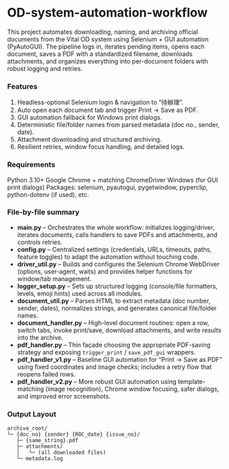 # OD-system-automation-workflow
This project automates downloading, naming, and archiving official documents from the Vital OD system using Selenium + GUI automation (PyAutoGUI). The pipeline logs in, iterates pending items, opens each document, saves a PDF with a standardized filename, downloads attachments, and organizes everything into per-document folders with robust logging and retries.

### Features
1. Headless-optional Selenium login & navigation to “待辦理”.
2. Auto open each document tab and trigger Print → Save as PDF.
3. GUI automation fallback for Windows print dialogs.
4. Deterministic file/folder names from parsed metadata (doc no., sender, date).
5. Attachment downloading and structured archiving.
6. Resilient retries, window focus handling, and detailed logs.

### Requirements
Python 3.10+
Google Chrome + matching ChromeDriver
Windows (for GUI print dialogs)
Packages: selenium, pyautogui, pygetwindow, pyperclip, python-dotenv (if used), etc.

### File-by-file summary
- **main.py** – Orchestrates the whole workflow: initializes logging/driver, iterates documents, calls handlers to save PDFs and attachments, and controls retries.  
- **config.py** – Centralized settings (credentials, URLs, timeouts, paths, feature toggles) to adapt the automation without touching code.  
- **driver_util.py** – Builds and configures the Selenium Chrome WebDriver (options, user-agent, waits) and provides helper functions for window/tab management.  
- **logger_setup.py** – Sets up structured logging (console/file formatters, levels, emoji hints) used across all modules.  
- **document_util.py** – Parses HTML to extract metadata (doc number, sender, dates), normalizes strings, and generates canonical file/folder names.  
- **document_handler.py** – High-level document routines: open a row, switch tabs, invoke print/save, download attachments, and write results into the archive.  
- **pdf_handler.py** – Thin façade choosing the appropriate PDF-saving strategy and exposing `trigger_print` / `save_pdf_gui` wrappers.  
- **pdf_handler_v1.py** – Baseline GUI automation for “Print → Save as PDF” using fixed coordinates and image checks; includes a retry flow that reopens failed rows.  
- **pdf_handler_v2.py** – More robust GUI automation using template-matching (image recognition), Chrome window focusing, safer dialogs, and improved error screenshots.  

### Output Layout
```
archive_root/
└─ {doc_no} {sender} {ROC_date} {issue_no}/
   ├─ {same_string}.pdf
   ├─ attachments/
   │   └─ (all downloaded files)
   └─ metadata.log
```
